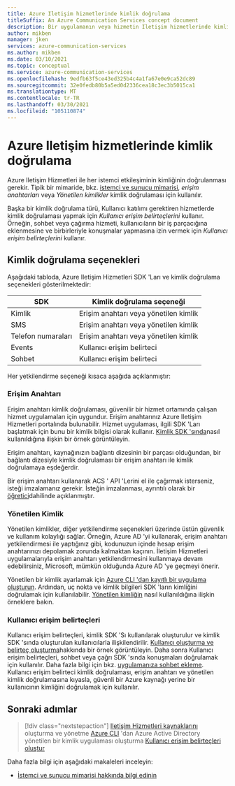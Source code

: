 ```yaml
---
title: Azure Iletişim hizmetlerinde kimlik doğrulama
titleSuffix: An Azure Communication Services concept document
description: Bir uygulamanın veya hizmetin Iletişim hizmetlerinde kimlik doğrulaması yapabileceği çeşitli yollar hakkında bilgi edinin.
author: mikben
manager: jken
services: azure-communication-services
ms.author: mikben
ms.date: 03/10/2021
ms.topic: conceptual
ms.service: azure-communication-services
ms.openlocfilehash: 9edfb63f5ce43ed325b4c4a1fa67e0e9ca52dc89
ms.sourcegitcommit: 32e0fedb80b5a5ed0d2336cea18c3ec3b5015ca1
ms.translationtype: MT
ms.contentlocale: tr-TR
ms.lasthandoff: 03/30/2021
ms.locfileid: "105110874"
---
```

# <a name="authenticate-to-azure-communication-services"></a>Azure Iletişim hizmetlerinde kimlik doğrulama

Azure Iletişim Hizmetleri ile her istemci etkileşiminin kimliğinin doğrulanması gerekir. Tipik bir mimaride, bkz. [istemci ve sunucu mimarisi](./client-and-server-architecture.md), *erişim anahtarları* veya *Yönetilen kimlikler* kimlik doğrulaması için kullanılır.

Başka bir kimlik doğrulama türü, Kullanıcı katılımı gerektiren hizmetlerde kimlik doğrulaması yapmak için *Kullanıcı erişim belirteçlerini* kullanır. Örneğin, sohbet veya çağırma hizmeti, kullanıcıların bir iş parçacığına eklenmesine ve birbirleriyle konuşmalar yapmasına izin vermek için *Kullanıcı erişim belirteçlerini* kullanır.

## <a name="authentication-options"></a>Kimlik doğrulama seçenekleri

Aşağıdaki tabloda, Azure Iletişim Hizmetleri SDK 'Ları ve kimlik doğrulama seçenekleri gösterilmektedir:

| SDK    | Kimlik doğrulama seçeneği                               |
| ----------------- | ----------------------------------------------------|
| Kimlik          | Erişim anahtarı veya yönetilen kimlik                      |
| SMS               | Erişim anahtarı veya yönetilen kimlik                      |
| Telefon numaraları     | Erişim anahtarı veya yönetilen kimlik                      |
| Events           | Kullanıcı erişim belirteci                                   |
| Sohbet              | Kullanıcı erişim belirteci                                   |

Her yetkilendirme seçeneği kısaca aşağıda açıklanmıştır:

### <a name="access-key"></a>Erişim Anahtarı

Erişim anahtarı kimlik doğrulaması, güvenilir bir hizmet ortamında çalışan hizmet uygulamaları için uygundur. Erişim anahtarınız Azure Iletişim Hizmetleri portalında bulunabilir. Hizmet uygulaması, ilgili SDK 'Ları başlatmak için bunu bir kimlik bilgisi olarak kullanır. [Kimlik SDK 'sında](../quickstarts/access-tokens.md)nasıl kullanıldığına ilişkin bir örnek görüntüleyin. 

Erişim anahtarı, kaynağınızın bağlantı dizesinin bir parçası olduğundan, bir bağlantı dizesiyle kimlik doğrulaması bir erişim anahtarı ile kimlik doğrulamaya eşdeğerdir.

Bir erişim anahtarı kullanarak ACS ' API 'Lerini el ile çağırmak isterseniz, isteği imzalamanız gerekir. İsteğin imzalanması, ayrıntılı olarak bir [öğretici](../tutorials/hmac-header-tutorial.md)dahilinde açıklanmıştır.

### <a name="managed-identity"></a>Yönetilen Kimlik

Yönetilen kimlikler, diğer yetkilendirme seçenekleri üzerinde üstün güvenlik ve kullanım kolaylığı sağlar. Örneğin, Azure AD 'yi kullanarak, erişim anahtarı yetkilendirmesi ile yaptığınız gibi, kodunuzun içinde hesap erişim anahtarınızı depolamak zorunda kalmaktan kaçının. İletişim Hizmetleri uygulamalarıyla erişim anahtarı yetkilendirmesini kullanmaya devam edebilirsiniz, Microsoft, mümkün olduğunda Azure AD 'ye geçmeyi önerir. 

Yönetilen bir kimlik ayarlamak için [Azure CLI 'dan kayıtlı bir uygulama oluşturun](../quickstarts/managed-identity-from-cli.md). Ardından, uç nokta ve kimlik bilgileri SDK 'ların kimliğini doğrulamak için kullanılabilir. [Yönetilen kimliğin](../quickstarts/managed-identity.md) nasıl kullanıldığına ilişkin örneklere bakın.

### <a name="user-access-tokens"></a>Kullanıcı erişim belirteçleri

Kullanıcı erişim belirteçleri, kimlik SDK 'Sı kullanılarak oluşturulur ve kimlik SDK 'sında oluşturulan kullanıcılarla ilişkilendirilir. [Kullanıcı oluşturma ve belirteç oluşturma](../quickstarts/access-tokens.md)hakkında bir örnek görüntüleyin. Daha sonra Kullanıcı erişim belirteçleri, sohbet veya çağrı SDK 'sında konuşmaları doğrulamak için kullanılır. Daha fazla bilgi için bkz. [uygulamanıza sohbet ekleme](../quickstarts/chat/get-started.md). Kullanıcı erişim belirteci kimlik doğrulaması, erişim anahtarı ve yönetilen kimlik doğrulamasına kıyasla, güvenli bir Azure kaynağı yerine bir kullanıcının kimliğini doğrulamak için kullanılır.

## <a name="next-steps"></a>Sonraki adımlar

> [!div class="nextstepaction"]
> [Iletişim Hizmetleri kaynaklarını](../quickstarts/create-communication-resource.md) 
>  oluşturma ve yönetme [Azure CLI](../quickstarts/managed-identity-from-cli.md) 
>  'dan Azure Active Directory yönetilen bir kimlik uygulaması oluşturma [Kullanıcı erişim belirteçleri oluştur](../quickstarts/access-tokens.md)

Daha fazla bilgi için aşağıdaki makaleleri inceleyin:
- [İstemci ve sunucu mimarisi hakkında bilgi edinin](../concepts/client-and-server-architecture.md)
